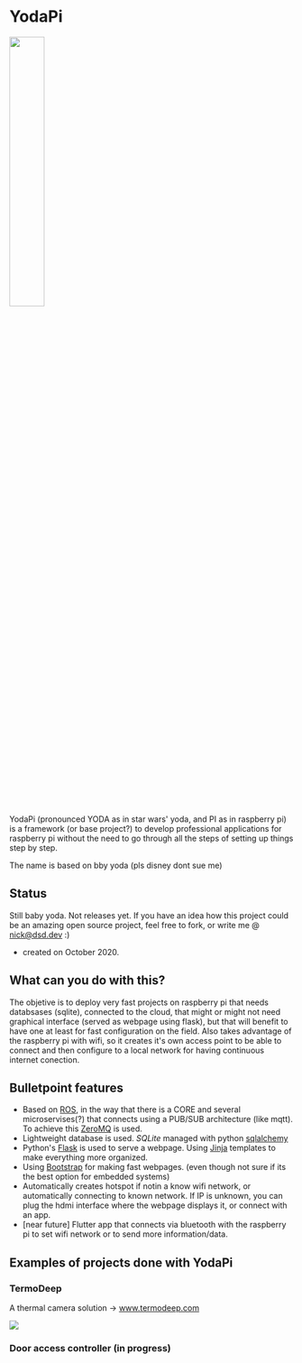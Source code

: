 # YodaPi
<img src='https://images-na.ssl-images-amazon.com/images/I/516oRhx3HoL._AC_SL1153_.jpg' width="35%" >

YodaPi (pronounced YODA as in star wars' yoda, and PI as in raspberry pi) is a framework (or base project?) to develop professional applications for raspberry pi without the need to go through all the steps of setting up things step by step.

The name is based on bby yoda (pls disney dont sue me)

## Status
Still baby yoda. Not releases yet. If you have an idea how this project could be an amazing open source project, feel free to fork, or write me @ nick@dsd.dev :)
* created on October 2020. 

## What can you do with this?

The objetive is to deploy very fast projects on raspberry pi that needs databsases (sqlite), connected to the cloud, that might or might not need graphical interface (served as webpage using flask), but that will benefit to have one at least for fast configuration on the field. Also takes advantage of the raspberry pi with wifi, so it creates it's own access point to be able to connect and then configure to a local network for having continuous internet conection.

## Bulletpoint features
* Based on <a  href="https://www.ros.org/">ROS</a>, in the way that there is a CORE and several microservises(?) that connects using a PUB/SUB architecture (like mqtt). To achieve this <a href="https://zeromq.org/">ZeroMQ</a> is used. 
* Lightweight database is used. *SQLite* managed with python <a href="https://www.sqlalchemy.org/">sqlalchemy</a>
* Python's <a href="https://flask.palletsprojects.com/en/1.1.x/">Flask</a> is used to serve a webpage. Using <a href="https://jinja.palletsprojects.com/en/2.11.x/">Jinja</a> templates to make everything more organized.
* Using <a href="https://getbootstrap.com/docs/4.3/getting-started/introduction/">Bootstrap</a> for making fast webpages. (even though not sure if its the best option for embedded systems)
* Automatically creates hotspot if notin a know wifi network, or automatically connecting to known network. If IP is unknown, you can plug the hdmi interface where the webpage displays it, or connect with an app.
* [near future] Flutter app that connects via bluetooth with the raspberry pi to set wifi network or to send more information/data.

## Examples of projects done with YodaPi
### TermoDeep
A thermal camera solution -> www.termodeep.com

<img src="https://i.ytimg.com/vi/NKib-1CkmDg/hqdefault.jpg">

### Door access controller (in progress)
